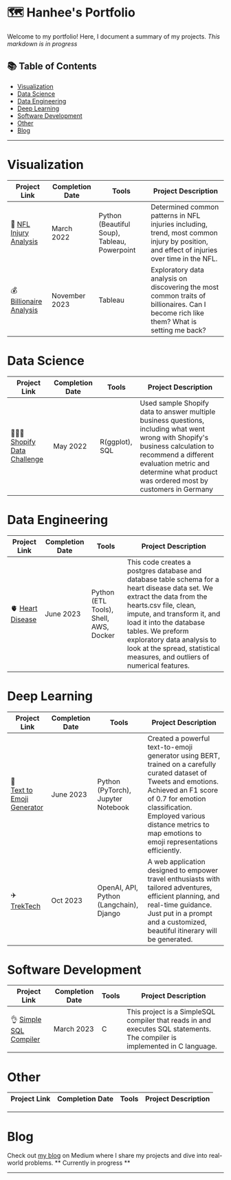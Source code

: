 # 🗺 Hanhee's Portfolio

Welcome to my portfolio! Here, I document a summary of my projects. *This markdown is in progress*

## 📚 Table of Contents
- [Visualization](#visualization)
- [Data Science](#data-science)
- [Data Engineering](#data-engineering)
- [Deep Learning](#deep-learning)
- [Software Development](#software-development)
- [Other](#other)
- [Blog](#blog)

***

# Visualization

| Project Link | Completion Date | Tools | Project Description |    
|---|---|---|---|
| 🏈 [NFL Injury Analysis](https://github.com/hanheeds/NFL_Injury) | March 2022 | Python (Beautiful Soup), Tableau, Powerpoint | Determined common patterns in NFL injuries including, trend, most common injury by position, and effect of injuries over time in the NFL. |
| 💰 [Billionaire Analysis](https://github.com/hanheeds/billionaires) | November 2023 | Tableau | Exploratory data analysis on discovering the most common traits of billionaires. Can I become rich like them? What is setting me back? |


# Data Science

| Project Link | Completion Date | Tools | Project Description |    
|---|---|---|---|
| 👩🏻‍💻 [Shopify Data Challenge](https://github.com/hanheeds/shopify_data) | May 2022 | R(ggplot), SQL| Used sample Shopify data to answer multiple business questions, including what went wrong with Shopify's business calculation to recommend a different evaluation metric and determine what product was ordered most by customers in Germany | 


# Data Engineering

| Project Link | Completion Date | Tools | Project Description | 
|---|---|---|---|
| 🫀 [Heart Disease](https://github.com/hanheeds/heart_disease) | June 2023 | Python (ETL Tools), Shell, AWS, Docker | This code creates a postgres database and database table schema for a heart disease data set. We extract the data from the hearts.csv file, clean, impute, and transform it, and load it into the database tables. We preform exploratory data analysis to look at the spread, statistical measures, and outliers of numerical features. |


# Deep Learning

| Project Link | Completion Date | Tools | Project Description | 
|---|---|---|---|
| 🤡 <br> [Text to Emoji Generator](https://github.com/hanheeds/TextToEmoji) | June 2023 | Python (PyTorch), Jupyter Notebook | Created a powerful text-to-emoji generator using BERT, trained on a carefully curated dataset of Tweets and emotions. Achieved an F1 score of 0.7 for emotion classification. Employed various distance metrics to map emotions to emoji representations efficiently. |
| ✈️ [TrekTech](https://github.com/hanheeds/TrekTech) | Oct 2023 | OpenAI, API, Python (Langchain), Django | A web application designed to empower travel enthusiasts with tailored adventures, efficient planning, and real-time guidance. Just put in a prompt and a customized, beautiful itinerary will be generated. |

# Software Development

| Project Link | Completion Date | Tools | Project Description | 
|---|---|---|---|
| 👌 [Simple SQL Compiler](https://github.com/hanheeds/SimpleSQL) | March 2023 | C | This project is a SimpleSQL compiler that reads in and executes SQL statements. The compiler is implemented in C language. |


# Other

| Project Link | Completion Date | Tools | Project Description | 
|---|---|---|---|

***

# Blog

Check out [my blog](www.google.com) on Medium where I share my projects and dive into real-world problems. ** Currently in progress **


***
